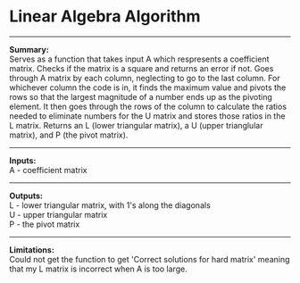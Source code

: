 # Linear Algebra Algorithm    
***    
**Summary:**    
Serves as a function that takes input A which respresents a coefficient matrix. Checks if the matrix is a square and returns an error if not. Goes through A matrix by each column, neglecting to go to the last column. For whichever column the code is in, it finds the maximum value and pivots the rows so that the largest magnitude of a number ends up as the pivoting element. It then goes through the rows of the column to calculate the ratios needed to eliminate numbers for the U matrix and stores those ratios in the L matrix. Returns an L (lower triangular matrix), a U (upper trianglular matrix), and P (the pivot matrix).
***    
**Inputs:**   
A - coefficient matrix    
***   
**Outputs:**   
L - lower triangular matrix, with 1's along the diagonals    
U - upper triangular matrix    
P - the pivot matrix   
***    
**Limitations:**     
Could not get the function to get 'Correct solutions for hard matrix' meaning that my L matrix is incorrect when A is too large.
